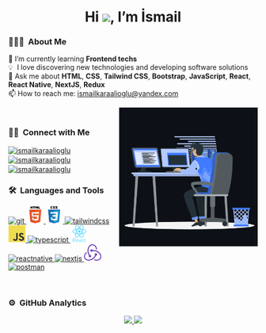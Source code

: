 <h1 align="center">Hi <img src="https://media.giphy.com/media/hvRJCLFzcasrR4ia7z/giphy.gif" width="28">, I’m İsmail</h1> 

### 👨🏻‍💻 &nbsp;About Me

🌱&nbsp;I’m currently learning **Frontend techs** <br />
💡&nbsp;&nbsp;I love discovering new technologies and developing software solutions <br />
💬&nbsp;Ask me about **HTML**, **CSS**, **Tailwind CSS**, **Bootstrap**, **JavaScript**, **React**, **React Native**, **NextJS**, **Redux** <br />
📫&nbsp;How to reach me: ismailkaraalioglu@yandex.com <br />

<!-- <img alt="Night Coding" src="https://raw.githubusercontent.com/AVS1508/AVS1508/master/assets/Night-Coding.gif" align="right"/> -->

<img height="280px" align="right" alt="Github Header" src="images/coding_2.gif" />

<br />

### 🤝🏻 &nbsp;Connect with Me

<p align="left">
<a href="https://www.linkedin.com/in/ismailkaraalioglu/">
<img align="center" src="https://raw.githubusercontent.com/rahuldkjain/github-profile-readme-generator/master/src/images/icons/Social/linked-in-alt.svg" alt="ismailkaraalioglu" height="25" width="30" /> 
</a>
<a href="https://twitter.com/ismailldev">
<img align="center" src="https://raw.githubusercontent.com/rahuldkjain/github-profile-readme-generator/master/src/images/icons/Social/twitter.svg" alt="ismailkaraalioglu" height="25" width="30" />  
</a>
<a href="https://instagram.com/ismaillkaraalioglu">
<img align="center" src="https://raw.githubusercontent.com/rahuldkjain/github-profile-readme-generator/master/src/images/icons/Social/instagram.svg" alt="ismailkaraalioglu" height="25" width="30" />
</a>
</p>

### 🛠 &nbsp;Languages and Tools

<p align="left"> 
<a href="https://git-scm.com/">
  <img src="https://www.vectorlogo.zone/logos/git-scm/git-scm-icon.svg" alt="git" width="35" height="35">  
</a>  
<a href="https://www.w3schools.com/html/">
  <img src="https://raw.githubusercontent.com/devicons/devicon/master/icons/html5/html5-original-wordmark.svg" alt="html5" width="35" height="35">  
</a>
<a href="https://www.w3schools.com/css/">
  <img src="https://raw.githubusercontent.com/devicons/devicon/master/icons/css3/css3-original-wordmark.svg" alt="css3" width="35" height="35">  
</a>
<a href="https://tailwindcss.com">
  <img src='https://raw.githubusercontent.com/rahulbanerjee26/githubAboutMeGenerator/main/icons/tailwind.svg' alt="tailwindcss" width="35" height="35">
</a>
<a href="https://www.javascript.com/">
  <img src="https://raw.githubusercontent.com/devicons/devicon/master/icons/javascript/javascript-original.svg" alt="javascript" width="35" height="35">  
</a>
<a href="https://www.typescriptlang.org/">
  <img src="https://cdn.worldvectorlogo.com/logos/typescript.svg" alt="typescript" width="35" height="35">  
</a>
<a href="https://reactjs.org/">
  <img src="https://raw.githubusercontent.com/devicons/devicon/master/icons/react/react-original-wordmark.svg" alt="react" width="35" height="35">  
</a>
<a href="https://reactnative.dev/">
  <img src="https://reactnative.dev/img/header_logo.svg" alt="reactnative" width="40" height="40"/>
</a>
<a href="https://nextjs.org/">
  <img src="https://github.com/dheereshagrwal/colored-icons/blob/master/public/logos/nextjs/nextjs-light.svg" alt="nextjs" width="40" height="40">  
</a>
<a href="https://redux.js.org">
  <img src="https://raw.githubusercontent.com/devicons/devicon/master/icons/redux/redux-original.svg" alt="redux" width="35" height="35">  
</a>
<br />
<a href="https://postman.com">
  <img src="https://www.vectorlogo.zone/logos/getpostman/getpostman-icon.svg" alt="postman" width="35" height="35"/>
</a>
</p>
 
<br />
 
 ### ⚙️ &nbsp;GitHub Analytics

<p align="center">
<a href="https://github.com/ismailkaraalioglu">
  <img width="49.5%" src="https://github-readme-stats-eight-theta.vercel.app/api/top-langs/?username=ismailkaraalioglu&layout=compact&langs_count=8&theme=algolia"/>
  <img width="49.5%" src="https://github-readme-stats-eight-theta.vercel.app/api?username=ismailkaraalioglu&show_icons=true&theme=algolia&include_all_commits=true&count_private=true"/>
</a>
</p>
